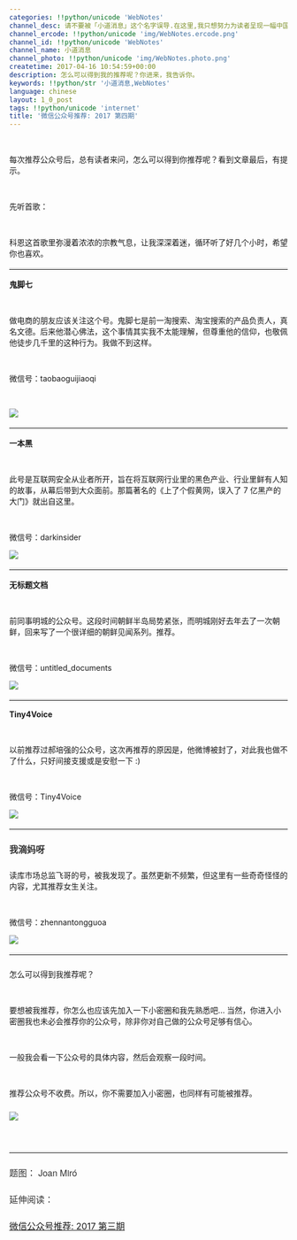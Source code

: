 ```yaml
---
categories: !!python/unicode 'WebNotes'
channel_desc: 请不要被「小道消息」这个名字误导.在这里,我只想努力为读者呈现一幅中国互联网的清明上河图.
channel_ercode: !!python/unicode 'img/WebNotes.ercode.png'
channel_id: !!python/unicode 'WebNotes'
channel_name: 小道消息
channel_photo: !!python/unicode 'img/WebNotes.photo.png'
createtime: 2017-04-16 10:54:59+00:00
description: 怎么可以得到我的推荐呢？你进来，我告诉你。
keywords: !!python/str '小道消息,WebNotes'
language: chinese
layout: 1_0_post
tags: !!python/unicode 'internet'
title: '微信公众号推荐: 2017 第四期'
---
```

<div class="rich_media_content" id="js_content">
<p>
<br/>
</p>
<p>
         每次推荐公众号后，总有读者来问，怎么可以得到你推荐呢？看到文章最后，有提示。
        </p>
<p>
<br/>
</p>
<p>
         先听首歌：
        </p>
<p>
<qqmusic albumurl="/S/I/004SWvKW0bAgSI.jpg" audiourl="http://ws.stream.qqmusic.qq.com/C100001gzTup2QDiXj.m4a?fromtag=46" class="res_iframe qqmusic_iframe js_editor_qqmusic" commentid="2617972644" frameborder="0" mid="001gzTup2QDiXj" music_name="By The Rivers Dark" musicid="1581066" play_length="317000" scrolling="no" singer="Leonard Cohen - Ten New Songs" src="/cgi-bin/readtemplate?t=tmpl/qqmusic_tmpl&amp;singer=Leonard%20Cohen%20-%20Ten%20New%20Songs&amp;music_name=By%20The%20Rivers%20Dark">
</qqmusic>
</p>
<p>
<br/>
</p>
<p>
         科恩这首歌里弥漫着浓浓的宗教气息，让我深深着迷，循环听了好几个小时，希望你也喜欢。
        </p>
<hr style="font-family: Lato, Helvetica, Arial, freesans, clean, sans-serif; border-right-width: 0px; border-bottom-width: 0px; border-left-width: 0px; border-top-style: solid; border-top-color: rgb(234, 234, 234); height: 1px; margin-top: 1em; margin-bottom: 1em; color: rgb(51, 51, 51); font-size: 16px; white-space: normal;"/>
<p>
<strong>
          鬼脚七
         </strong>
<br/>
</p>
<p>
<strong>
<br/>
</strong>
</p>
<p>
         做电商的朋友应该关注这个号。鬼脚七是前一淘搜索、淘宝搜索的产品负责人，真名文德。后来他潜心佛法，这个事情其实我不太能理解，但尊重他的信仰，也敬佩他徒步几千里的这种行为。我做不到这样。
         <br/>
</p>
<p>
<br/>
</p>
<p>
         微信号：taobaoguijiaoqi
        </p>
<p>
<br/>
</p>
<p>
<img data-ratio="1" data-s="300,640" data-src="" data-type="jpeg" data-w="430" src="{{ '/img/ow5rEn8QGlFLZ3iaaoKY5wM6uIuvz4LIcxHOpcNmMAzvTdajDUSKBgaMEFIGMLhHHgBf06ia67cCVjvtcdoqiagMg.jpeg' | prepend: site.img | replace: '//','/' }}"/>
</p>
<hr style="font-family: Lato, Helvetica, Arial, freesans, clean, sans-serif; border-right-width: 0px; border-bottom-width: 0px; border-left-width: 0px; border-top-style: solid; border-top-color: rgb(234, 234, 234); height: 1px; margin-top: 1em; margin-bottom: 1em; color: rgb(51, 51, 51); font-size: 16px; white-space: normal;"/>
<p>
<strong>
          一本黑
         </strong>
</p>
<p>
<strong>
<br/>
</strong>
</p>
<p>
         此号是互联网安全从业者所开，旨在将互联网行业里的黑色产业、行业里鲜有人知的故事，从幕后带到大众面前。那篇著名的《上了个假黄网，误入了 7 亿黑产的大门》就出自这里。
         <br/>
</p>
<p>
<br/>
</p>
<p>
         微信号：darkinsider
        </p>
<p>
<img data-ratio="1" data-s="300,640" data-src="" data-type="jpeg" data-w="430" src="{{ '/img/ow5rEn8QGlFLZ3iaaoKY5wM6uIuvz4LIcqGVNziclNOgsMrWahSzY25zy7uvPtEg5odVGjCC3BBgSdELCFzSEDpg.jpeg' | prepend: site.img | replace: '//','/' }}"/>
</p>
<hr style="font-family: Lato, Helvetica, Arial, freesans, clean, sans-serif; border-right-width: 0px; border-bottom-width: 0px; border-left-width: 0px; border-top-style: solid; border-top-color: rgb(234, 234, 234); height: 1px; margin-top: 1em; margin-bottom: 1em; color: rgb(51, 51, 51); font-size: 16px; white-space: normal;"/>
<p>
<strong>
          无标题文档
         </strong>
</p>
<p>
<br/>
</p>
<p>
         前同事明城的公众号。这段时间朝鲜半岛局势紧张，而明城刚好去年去了一次朝鲜，回来写了一个很详细的朝鲜见闻系列。推荐。
        </p>
<p>
<br/>
</p>
<p>
         微信号：untitled_documents
        </p>
<p>
<img data-ratio="1" data-s="300,640" data-src="" data-type="jpeg" data-w="430" src="{{ '/img/ow5rEn8QGlFLZ3iaaoKY5wM6uIuvz4LIcwq4tNhXFtA91qy2CuJLuPPwZ60TrNU8RYhjSQIlBrTEcw7vWRDrLXw.jpeg' | prepend: site.img | replace: '//','/' }}"/>
</p>
<hr style="font-family: Lato, Helvetica, Arial, freesans, clean, sans-serif; border-right-width: 0px; border-bottom-width: 0px; border-left-width: 0px; border-top-style: solid; border-top-color: rgb(234, 234, 234); height: 1px; margin-top: 1em; margin-bottom: 1em; color: rgb(51, 51, 51); font-size: 16px; white-space: normal;"/>
<p>
<strong>
          Tiny4Voice
         </strong>
</p>
<p>
<strong>
<br/>
</strong>
</p>
<p>
         以前推荐过郝培强的公众号，这次再推荐的原因是，他微博被封了，对此我也做不了什么，只好间接支援或是安慰一下 :)
         <br/>
</p>
<p>
<br/>
</p>
<p>
         微信号：Tiny4Voice
        </p>
<p>
<img data-ratio="1" data-s="300,640" data-src="" data-type="jpeg" data-w="430" src="{{ '/img/ow5rEn8QGlFLZ3iaaoKY5wM6uIuvz4LIc0BueYalrWDZDNLQ5wgZVeHVzPxMfF4dVBAc15dykZLiboEDH9icdcKYg.jpeg' | prepend: site.img | replace: '//','/' }}"/>
</p>
<hr style="font-family: Lato, Helvetica, Arial, freesans, clean, sans-serif; border-right-width: 0px; border-bottom-width: 0px; border-left-width: 0px; border-top-style: solid; border-top-color: rgb(234, 234, 234); height: 1px; margin-top: 1em; margin-bottom: 1em; color: rgb(51, 51, 51); font-size: 16px; white-space: normal;"/>
<p style="font-family: Lato, Helvetica, Arial, freesans, clean, sans-serif; border: 0px; font-size: 16px; margin-top: 1.5em; margin-bottom: 1.5em; outline: 0px; line-height: 1.5em; color: rgb(51, 51, 51); white-space: normal;">
<strong>
          我滴妈呀
         </strong>
</p>
<p>
</p>
<p style="white-space: normal;">
         读库市场总监飞哥的号，被我发现了。虽然更新不频繁，但这里有一些奇奇怪怪的内容，尤其推荐女生关注。
        </p>
<p style="white-space: normal;">
<br/>
</p>
<p style="white-space: normal;">
         微信号：zhennantongguoa
        </p>
<p>
<img data-ratio="1" data-s="300,640" data-src="" data-type="jpeg" data-w="430" src="{{ '/img/ow5rEn8QGlFLZ3iaaoKY5wM6uIuvz4LIcicgIVdFqqr65ESOdYObc90KIQ1HVPrBF0w5DSTgJ6X7CZeUopFibmdqA.jpeg' | prepend: site.img | replace: '//','/' }}"/>
</p>
<hr style="font-family: Lato, Helvetica, Arial, freesans, clean, sans-serif; border-right-width: 0px; border-bottom-width: 0px; border-left-width: 0px; border-top-style: solid; border-top-color: rgb(234, 234, 234); height: 1px; margin-top: 1em; margin-bottom: 1em; color: rgb(51, 51, 51); font-size: 16px; white-space: normal;"/>
<p style="font-family: Lato, Helvetica, Arial, freesans, clean, sans-serif; border: 0px; font-size: 16px; margin-top: 1.5em; margin-bottom: 1.5em; outline: 0px; line-height: 1.5em; color: rgb(51, 51, 51); white-space: normal;">
<span style="font-family: 'Helvetica Neue', Helvetica, 'Hiragino Sans GB', 'Microsoft YaHei', Arial, sans-serif;">
</span>
</p>
<p>
         怎么可以得到我推荐呢？
        </p>
<p style="white-space: normal;">
<br/>
</p>
<p style="white-space: normal;">
         要想被我推荐，你怎么也应该先加入一下小密圈和我先熟悉吧… 当然，你进入小密圈我也未必会推荐你的公众号，除非你对自己做的公众号足够有信心。
        </p>
<p style="white-space: normal;">
<br/>
</p>
<p style="white-space: normal;">
         一般我会看一下公众号的具体内容，然后会观察一段时间。
        </p>
<p style="white-space: normal;">
<br/>
</p>
<p style="white-space: normal;">
         推荐公众号不收费。所以，你不需要加入小密圈，也同样有可能被推荐。
        </p>
<p style="font-family: Lato, Helvetica, Arial, freesans, clean, sans-serif; border: 0px; font-size: 16px; margin-top: 1.5em; margin-bottom: 1.5em; outline: 0px; line-height: 1.5em; color: rgb(51, 51, 51); white-space: normal;">
<span style="font-family: 'Helvetica Neue', Helvetica, 'Hiragino Sans GB', 'Microsoft YaHei', Arial, sans-serif;">
</span>
</p>
<p>
<img data-ratio="1.4340101522842639" data-s="300,640" data-src="" data-type="jpeg" data-w="1182" src="{{ '/img/ow5rEn8QGlHHAvict3ibCo0mPzyA3zsdmSaVZoYSsb7IWJ8pMLaraMuLoW9HWZrJQjOJejciaibVNcTuhLia6AalpTg.jpeg' | prepend: site.img | replace: '//','/' }}"/>
</p>
<p>
<br/>
</p>
<p style="font-family: Lato, Helvetica, Arial, freesans, clean, sans-serif; border: 0px; font-size: 16px; margin-top: 1.5em; margin-bottom: 1.5em; outline: 0px; line-height: 1.5em; color: rgb(51, 51, 51); white-space: normal;">
<span style="font-family: 'Helvetica Neue', Helvetica, 'Hiragino Sans GB', 'Microsoft YaHei', Arial, sans-serif;">
</span>
</p>
<hr style="font-family: Lato, Helvetica, Arial, freesans, clean, sans-serif; border-right-width: 0px; border-bottom-width: 0px; border-left-width: 0px; border-top-style: solid; border-top-color: rgb(234, 234, 234); height: 1px; margin-top: 1em; margin-bottom: 1em; color: rgb(51, 51, 51); font-size: 16px; white-space: normal;"/>
<p style="font-family: Lato, Helvetica, Arial, freesans, clean, sans-serif; border: 0px; font-size: 16px; margin-top: 1.5em; margin-bottom: 1.5em; outline: 0px; line-height: 1.5em; color: rgb(51, 51, 51); white-space: normal;">
<span style="font-family: 'Helvetica Neue', Helvetica, 'Hiragino Sans GB', 'Microsoft YaHei', Arial, sans-serif;">
          题图：
         </span>
<span style="font-family: 'Helvetica Neue', Helvetica, 'Hiragino Sans GB', 'Microsoft YaHei', Arial, sans-serif;">
</span>
<span style="font-family: 'Helvetica Neue', Helvetica, 'Hiragino Sans GB', 'Microsoft YaHei', Arial, sans-serif;">
          Joan Miró
         </span>
<br/>
</p>
<p style="border: 0px; font-size: 16px; margin-top: 1.5em; margin-bottom: 1.5em; outline: 0px; line-height: 1.5em; color: rgb(51, 51, 51); white-space: normal;">
         延伸阅读：
        </p>
<p style="border: 0px; font-size: 16px; margin-top: 1.5em; margin-bottom: 1.5em; outline: 0px; line-height: 1.5em; color: rgb(51, 51, 51); white-space: normal;">
<a data_ue_src="http://mp.weixin.qq.com/s?__biz=MjM5ODIyMTE0MA==&amp;mid=2650969391&amp;idx=1&amp;sn=8ba47e3c6177997cfcdc37c35c76fe30&amp;chksm=bd3831148a4fb802d3025e2eba6ebc9605fb153dd1f2aed1ab2f324524fe3b6eb54d59dbc445&amp;scene=21#wechat_redirect" href="http://mp.weixin.qq.com/s?__biz=MjM5ODIyMTE0MA==&amp;mid=2650969391&amp;idx=1&amp;sn=8ba47e3c6177997cfcdc37c35c76fe30&amp;chksm=bd3831148a4fb802d3025e2eba6ebc9605fb153dd1f2aed1ab2f324524fe3b6eb54d59dbc445&amp;scene=21#wechat_redirect" target="_blank">
          微信公众号推荐: 2017 第三期
         </a>
<br/>
</p>
</div>
